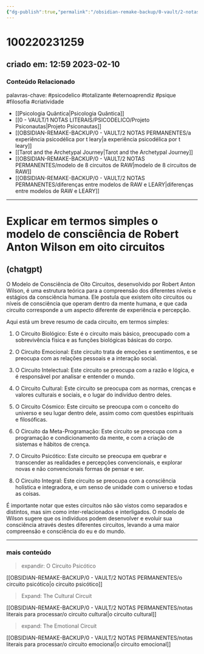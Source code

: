 ```yaml
---
{"dg-publish":true,"permalink":"/obsidian-remake-backup/0-vault/2-notas-permanentes/explicar-em-termos-simples-o-modelo-de-consciencia-de-raw/","tags":["permanente","psicodelico","totalizante","eternoaprendiz","psique","filosofia","criatividade"],"dgHomeLink":true,"dgShowLocalGraph":true,"dgShowFileTree":true,"dgEnableSearch":true,"noteIcon":""}
---
```


# 100220231259

## criado em: 12:59 2023-02-10

### Conteúdo Relacionado


palavras-chave: #psicodelico #totalizante #eternoaprendiz 
#psique #filosofia #criatividade 

- [[Psicologia Quântica\|Psicologia Quântica]]
- [[0 - VAULT/1 NOTAS LITERAIS/PSICODELICO/Projeto Psiconautas\|Projeto Psiconautas]]
- [[OBSIDIAN-REMAKE-BACKUP/0 - VAULT/2 NOTAS PERMANENTES/a experiência psicodélica por t leary\|a experiência psicodélica por t leary]]
- [[Tarot and the Archetypal Journey\|Tarot and the Archetypal Journey]]
- [[OBSIDIAN-REMAKE-BACKUP/0 - VAULT/2 NOTAS PERMANENTES/modelo de 8 circuitos de RAW\|modelo de 8 circuitos de RAW]]
- [[OBSIDIAN-REMAKE-BACKUP/0 - VAULT/2 NOTAS PERMANENTES/diferenças entre modelos de RAW e LEARY\|diferenças entre modelos de RAW e LEARY]]

---

# Explicar em termos simples o modelo de consciência de Robert Anton Wilson em oito circuitos 

## (chatgpt)

O Modelo de Consciência de Oito Circuitos, desenvolvido por Robert Anton Wilson, é uma estrutura teórica para a compreensão dos diferentes níveis e estágios da consciência humana. Ele postula que existem oito circuitos ou níveis de consciência que operam dentro da mente humana, e que cada circuito corresponde a um aspecto diferente de experiência e percepção.

Aqui está um breve resumo de cada circuito, em termos simples:

1. O Circuito Biológico: Este é o circuito mais básico, preocupado com a sobrevivência física e as funções biológicas básicas do corpo.
    
2. O Circuito Emocional: Este circuito trata de emoções e sentimentos, e se preocupa com as relações pessoais e a interação social.
    
3. O Circuito Intelectual: Este circuito se preocupa com a razão e lógica, e é responsável por analisar e entender o mundo.
    
4. O Circuito Cultural: Este circuito se preocupa com as normas, crenças e valores culturais e sociais, e o lugar do indivíduo dentro deles.
    
5. O Circuito Cósmico: Este circuito se preocupa com o conceito do universo e seu lugar dentro dele, assim como com questões espirituais e filosóficas.
    
6. O Circuito da Meta-Programação: Este circuito se preocupa com a programação e condicionamento da mente, e com a criação de sistemas e hábitos de crença.
    
7. O Circuito Psicótico: Este circuito se preocupa em quebrar e transcender as realidades e percepções convencionais, e explorar novas e não convencionais formas de pensar e ser.
    
8. O Circuito Integral: Este circuito se preocupa com a consciência holística e integradora, e um senso de unidade com o universo e todas as coisas.

É importante notar que estes circuitos não são vistos como separados e distintos, mas sim como inter-relacionados e interligados. O modelo de Wilson sugere que os indivíduos podem desenvolver e evoluir sua consciência através destes diferentes circuitos, levando a uma maior compreensão e consciência do eu e do mundo.

---

### mais conteúdo

>expandir: O Circuito Psicótico

[[OBSIDIAN-REMAKE-BACKUP/0 - VAULT/2 NOTAS PERMANENTES/o circuito psicótico\|o circuito psicótico]]

>Expand: The Cultural Circuit

[[OBSIDIAN-REMAKE-BACKUP/0 - VAULT/2 NOTAS PERMANENTES/notas literais para processar/o circuito cultural\|o circuito cultural]]

>expand: The Emotional Circuit

[[OBSIDIAN-REMAKE-BACKUP/0 - VAULT/2 NOTAS PERMANENTES/notas literais para processar/o circuito emocional\|o circuito emocional]]


